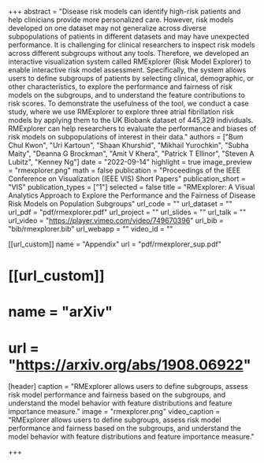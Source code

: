 +++
abstract = "Disease risk models can identify high-risk patients and help clinicians provide more personalized care. However, risk models developed on one dataset may not generalize across diverse subpopulations of patients in different datasets and may have unexpected performance. It is challenging for clinical researchers to inspect risk models across different subgroups without any tools. Therefore, we developed an interactive visualization system called RMExplorer (Risk Model Explorer) to enable interactive risk model assessment. Specifically, the system allows users to define subgroups of patients by selecting clinical, demographic, or other characteristics, to explore the performance and fairness of risk models on the subgroups, and to understand the feature contributions to risk scores. To demonstrate the usefulness of the tool, we conduct a case study, where we use RMExplorer to explore three atrial fibrillation risk models by applying them to the UK Biobank dataset of 445,329 individuals. RMExplorer can help researchers to evaluate the performance and biases of risk models on subpopulations of interest in their data."
authors = ["Bum Chul Kwon", "Uri Kartoun", "Shaan Khurshid", "Mikhail Yurochkin", "Subha Maity", "Deanna G Brockman", "Amit V Khera", "Patrick T Ellinor", "Steven A Lubitz", "Kenney Ng"]
date = "2022-09-14"
highlight = true
image_preview = "rmexplorer.png"
math = false
publication = "Proceedings of the IEEE Conference on Visualization (IEEE VIS) Short Papers"
publication_short = "VIS"
publication_types = ["1"]
selected = false
title = "RMExplorer: A Visual Analytics Approach to Explore the Performance and the Fairness of Disease Risk Models on Population Subgroups"
url_code = ""
url_dataset = ""
url_pdf = "pdf/rmexplorer.pdf"
url_project = ""
url_slides = ""
url_talk = ""
url_video = "https://player.vimeo.com/video/749670396"
url_bib = "bib/rmexplorer.bib"
url_webapp = ""
video_id = ""

[[url_custom]]
name = "Appendix"
url = "pdf/rmexplorer_sup.pdf"

# [[url_custom]]
# name = "arXiv"
# url = "https://arxiv.org/abs/1908.06922"


[header]
  caption = "RMExplorer allows users to define subgroups, assess risk model performance and fairness based on the subgroups, and understand the model behavior with feature distributions and feature importance measure."
  image = "rmexplorer.png"
  video_caption = "RMExplorer allows users to define subgroups, assess risk model performance and fairness based on the subgroups, and understand the model behavior with feature distributions and feature importance measure."

+++

